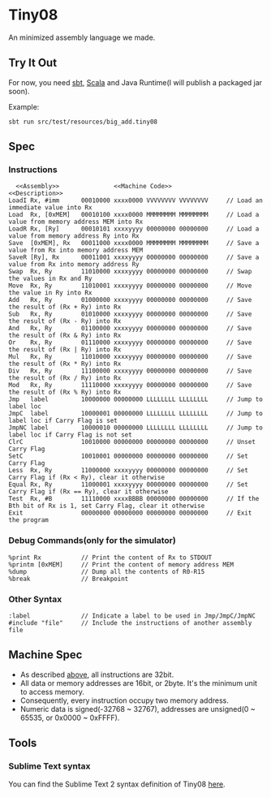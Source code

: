 Tiny08
================

An minimized assembly language we made.


Try It Out
--------------

For now, you need [sbt](http://www.scala-sbt.org/release/docs/Getting-Started/Setup.html), [Scala](http://www.scala-lang.org/) and Java Runtime(I will publish a packaged jar soon).

Example:

    sbt run src/test/resources/big_add.tiny08


Spec
---------------

### Instructions

```
  <<Assembly>>		         <<Machine Code>>				        <<Description>>
LoadI Rx, #imm		00010000 xxxx0000 VVVVVVVV VVVVVVVV		// Load an immediate value into Rx
Load  Rx, [0xMEM]	00010100 xxxx0000 MMMMMMMM MMMMMMMM		// Load a value from memory address MEM into Rx
LoadR Rx, [Ry]    	00010101 xxxxyyyy 00000000 00000000		// Load a value from memory address Ry into Rx
Save  [0xMEM], Rx	00011000 xxxx0000 MMMMMMMM MMMMMMMM		// Save a value from Rx into memory address MEM
SaveR [Ry], Rx     	00011001 xxxxyyyy 00000000 00000000		// Save a value from Rx into memory address Ry
Swap  Rx, Ry		11010000 xxxxyyyy 00000000 00000000		// Swap the values in Rx and Ry
Move  Rx, Ry		11010001 xxxxyyyy 00000000 00000000		// Move the value in Ry into Rx
Add   Rx, Ry		01000000 xxxxyyyy 00000000 00000000		// Save the result of (Rx + Ry) into Rx
Sub   Rx, Ry		01010000 xxxxyyyy 00000000 00000000		// Save the result of (Rx - Ry) into Rx
And   Rx, Ry		01100000 xxxxyyyy 00000000 00000000		// Save the result of (Rx & Ry) into Rx
Or    Rx, Ry		01110000 xxxxyyyy 00000000 00000000		// Save the result of (Rx | Ry) into Rx
Mul   Rx, Ry		11010000 xxxxyyyy 00000000 00000000		// Save the result of (Rx * Ry) into Rx
Div   Rx, Ry		11100000 xxxxyyyy 00000000 00000000		// Save the result of (Rx / Ry) into Rx
Mod   Rx, Ry       	11110000 xxxxyyyy 00000000 00000000		// Save the result of (Rx % Ry) into Rx
Jmp   label			10000000 00000000 LLLLLLLL LLLLLLLL		// Jump to label loc
JmpC  label			10000001 00000000 LLLLLLLL LLLLLLLL		// Jump to label loc if Carry Flag is set
JmpNC label			10000010 00000000 LLLLLLLL LLLLLLLL		// Jump to label loc if Carry Flag is not set
ClrC				10010000 00000000 00000000 00000000		// Unset Carry Flag
SetC				10010001 00000000 00000000 00000000		// Set Carry Flag
Less  Rx, Ry		11000000 xxxxyyyy 00000000 00000000		// Set Carry Flag if (Rx < Ry), clear it otherwise
Equal Rx, Ry		11000001 xxxxyyyy 00000000 00000000		// Set Carry Flag if (Rx == Ry), clear it otherwise
Test  Rx, #B		11110000 xxxxBBBB 00000000 00000000		// If the Bth bit of Rx is 1, set Carry Flag, clear it otherwise
Exit  				00000000 00000000 00000000 00000000		// Exit the program

```

### Debug Commands(only for the simulator)


```
%print Rx			// Print the content of Rx to STDOUT
%printm [0xMEM]		// Print the content of memory address MEM
%dump				// Dump all the contents of R0-R15
%break				// Breakpoint
```

### Other Syntax


```
:label				// Indicate a label to be used in Jmp/JmpC/JmpNC
#include "file"		// Include the instructions of another assembly file
```

Machine Spec
---------------

* As described [above](#instructions), all instructions are 32bit.
* All data or memory addresses are 16bit, or 2byte. It's the minimum unit to access memory.
* Consequently, every instruction occupy two memory address.
* Numeric data is signed(-32768 ~ 32767), addresses are unsigned(0 ~ 65535, or 0x0000 ~ 0xFFFF).


Tools
---------------

### Sublime Text syntax

You can find the Sublime Text 2 syntax definition of Tiny08 [here](https://github.com/raincole/sublime-tiny08).
